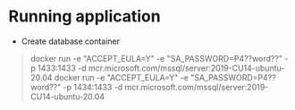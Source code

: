 # Running application
* Create database container 
> docker run -e "ACCEPT_EULA=Y" -e "SA_PASSWORD=P4??word??" -p 1433:1433 -d mcr.microsoft.com/mssql/server:2019-CU14-ubuntu-20.04
> docker run -e "ACCEPT_EULA=Y" -e "SA_PASSWORD=P4??word??" -p 1434:1433 -d mcr.microsoft.com/mssql/server:2019-CU14-ubuntu-20.04

